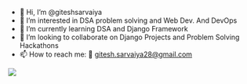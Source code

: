 - 👋 Hi, I’m @giteshsarvaiya
- 👀 I’m interested in DSA problem solving and Web Dev. And DevOps
- 🌱 I’m currently learning DSA and Django Framework
- 💞️ I’m looking to collaborate on Django Projects and Problem Solving Hackathons
- 📫 How to reach me: 📧 gitesh.sarvaiya28@gmail.com

<!---
giteshsarvaiya/giteshsarvaiya is a ✨ special ✨ repository because its `README.md` (this file) appears on your GitHub profile.
You can click the Preview link to take a look at your changes.
--->

![](https://komarev.com/ghpvc/?username=giteshsarvaiya)
